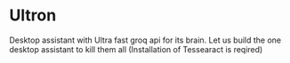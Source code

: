 # Ultron
Desktop assistant with Ultra fast groq api for its brain.
Let us build the one desktop assistant to kill them all
(Installation of Tessearact is reqired)
